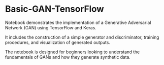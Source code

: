 # Basic-GAN-TensorFlow

Notebook demonstrates the implementation of a Generative Adversarial Network (GAN) using TensorFlow and Keras. 

It includes the construction of a simple generator and discriminator, training procedures, and visualization of generated outputs. 

The notebook is designed for beginners looking to understand the fundamentals of GANs and how they generate synthetic data.  
